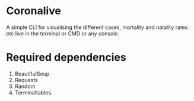 # Coronalive
A simple CLI for visualising the different cases, mortality and natality rates etc live in the terminal or CMD or any console.

# Required dependencies
1. BeautifulSoup
2. Requests
3. Random
4. Terminaltables

